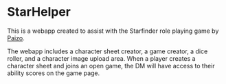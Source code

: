 # StarHelper

This is a webapp created to assist with the Starfinder role playing game by [Paizo](http://paizo.com/).


The webapp includes a character sheet creator, a game creator, a dice roller, and a character image upload area.
When a player creates a character sheet and joins an open game, the DM will have access to their ability scores
on the game page.
